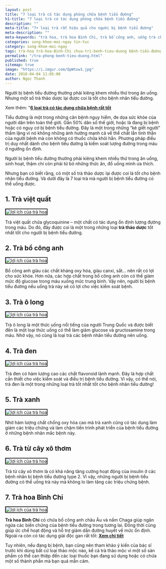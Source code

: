 ```yaml
---
layout: post
title: "7 loại trà có tác dụng phòng chữa bệnh tiểu đường"
h1-title: "7 loại trà có tác dụng phòng chữa bệnh tiểu đường"
description: ""
meta-title: "7+ loại trà rất hiệu quả cho người bị bệnh tiểu đường"
meta-description: ""
meta-keywords: "trà hoa, trà hoa Bình Chi, trà bồ công anh, uống trà chữa bệnh, trà thảo dược, tiểu đường"
categories: song-khoe-moi-ngay tin-tuc
category: song-khoe-moi-ngay
tags: trà-hoa trà-hoa-Bình-Chi chua-tri-benh-tieu-duong bệnh-tiểu-đường
permalink: "/tra-phong-benh-tieu-duong.html"
published: true
sitemap: true
image: "https://i.imgur.com/QpWtow1.jpg"
date: 2018-04-04 11:05:00
author: Ngọc Thanh
---
```


Người bị bệnh tiểu đường thường phải kiêng khem nhiều thứ trong ăn uống. Nhưng một số trà thảo dược lại được coi là tốt cho bệnh nhân tiểu đường.

Xem thêm: "**[6 loại trà có tác dụng chữa bệnh rất tốt](https://trahoa.net/tra-phong-benh-ung-thu.html)**

Tiểu đường là một trong những căn bệnh nguy hiểm, đe dọa sức khỏe của người dân trên toàn thế giới. Gần 50% dân số thế giới, hoặc là đang bị bệnh hoặc có nguy cơ bị bệnh tiểu đường. Đây là một trong những “kẻ giết người” thầm lặng vì nó không những ảnh hưởng mạnh cả về thể chất lẫn tinh thần của người bệnh mà còn không có thuốc chữa khỏi hẳn. Phương pháp điều trị duy nhất dành cho bệnh tiểu đường là kiểm soát lượng đường trong máu ở ngưỡng ổn định.

Người bị bệnh tiểu đường thường phải kiêng khem nhiều thứ trong ăn uống, sinh hoạt, thậm chí còn phải từ bỏ những thức ăn, đồ uống mình ưa thích.

Nhưng bạn có biết rằng, có một số trà thảo dược lại được coi là tốt cho bệnh nhân tiểu đường. Và dưới đây là 7 loại trà mà người bị bệnh tiểu đường có thể uống được.

## 1. Trà việt quất

<img  src="https://i.imgur.com/64VnonY.jpg" alt="lợi ích của trà hoa" class="image_fade responsive-img lazy" border="2">

Trà việt quất chứa glycoquinine – một chất có tác dụng ổn định lượng đường trong máu. Do đó, đây được coi là một trong những loại **trà thảo dược** tốt nhất tốt cho người bị bệnh tiểu đường.

## 2. Trà bồ công anh

<img  src="https://i.imgur.com/sceYXUe.jpg" alt="lợi ích của trà hoa" class="image_fade responsive-img lazy" border="2">

Bồ công anh giàu các chất kháng oxy hóa, giàu canxi, sắt… nên rất có lợi cho sức khỏe. Hơn nữa, các hợp chất trong bồ công anh còn có thể giảm mức độ glucose trong máu xuống mức trung bình. Vậy nên, người bị bệnh tiểu đường nếu uống trà này sẽ có lợi cho việc kiểm soát bệnh.

## 3. Trà ô long

<img  src="https://i.imgur.com/e4SOE8F.jpg" alt="lợi ích của trà hoa" class="image_fade responsive-img lazy" border="2">

Trà ô long là một thức uống nổi tiếng của người Trung Quốc và được biết đến là một loại thức uống có thể làm giảm glucose và gructosamine trong máu. Nhờ vậy, nó cũng là loại trà các bệnh nhân tiểu đường nên uống.

## 4. Trà đen

<img  src="https://i.imgur.com/EnV4466.jpg" alt="lợi ích của trà hoa" class="image_fade responsive-img lazy" border="2">

Trà đen có hàm lượng cao các chất flavonoid lành mạnh. Đây là hợp chất cần thiết cho việc kiểm soát và điều trị bệnh tiểu đường. Vì vậy, có thể nói, trà đen là một trong những loại trà tốt nhất tốt cho bệnh nhân tiểu đường!

## 5. Trà xanh

<img  src="https://i.imgur.com/ft6P7yY.jpg" alt="lợi ích của trà hoa" class="image_fade responsive-img lazy" border="2">

Nhờ hàm lượng chất chống oxy hóa cao mà trà xanh cũng có tác dụng làm giảm các triệu chứng và làm chậm tiến trình phát triển của bệnh tiểu đường ở những bệnh nhân mắc bệnh này.

## 6. Trà từ cây xô thơm

<img  src="https://i.imgur.com/UxqOXwi.jpg" alt="lợi ích của trà hoa" class="image_fade responsive-img lazy" border="2">

Trà từ cây xô thơm là có khả năng tăng cường hoạt động của insulin ở các bệnh nhân bị bệnh tiểu đường type 2. Vì vậy, những người bị bệnh tiểu đường có thể uống trà này mà không lo làm tăng các triệu chứng bệnh.

## 7. Trà hoa Bình Chi

<img  src="https://i.imgur.com/QpWtow1.jpg" alt="lợi ích của trà hoa" class="image_fade responsive-img lazy" border="2">

**Trà hoa Bình Chi** có chứa bồ công anh châu Âu và nấm Chaga giúp ngăn ngừa các biến chứng của bệnh tiểu đường trong tương lai. Đồng thời cũng giúp ức chế hoạt động và hỗ trợ giảm dần đường huyết về mức ổn định. Ngoài ra còn có tác dụng giải độc gan rất tốt: **[Xem chi tiết](https://trahoa.net/thuc-pham-co-tac-dung-giai-doc-gan-rat-hieu-qua.html)**

Tuy nhiên, nếu đang bị bệnh, bạn cũng nên tham khảo ý kiến của bác sĩ trước khi dùng bất cứ loại thảo mộc nào, kể cả trà thảo mộc vì một số sản phẩm có thể can thiệp đến các loại thuốc bạn đang sử dụng hoặc có chứa một số thành phần mà bạn quá mẫn cảm.
